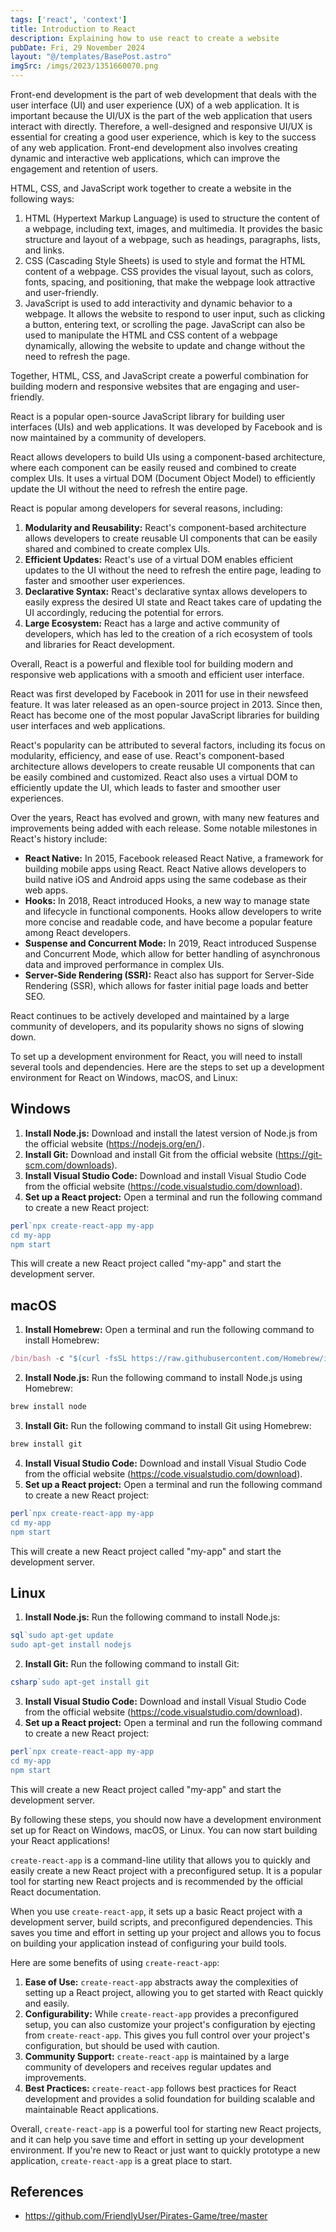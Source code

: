 ```yaml
---
tags: ['react', 'context']
title: Introduction to React
description: Explaining how to use react to create a website
pubDate: Fri, 29 November 2024
layout: "@/templates/BasePost.astro"
imgSrc: /imgs/2023/1351660070.png
---
```

Front-end development is the part of web development that deals with the user interface (UI) and user experience (UX) of a web application. It is important because the UI/UX is the part of the web application that users interact with directly. Therefore, a well-designed and responsive UI/UX is essential for creating a good user experience, which is key to the success of any web application. Front-end development also involves creating dynamic and interactive web applications, which can improve the engagement and retention of users.


HTML, CSS, and JavaScript work together to create a website in the following ways:

1. HTML (Hypertext Markup Language) is used to structure the content of a webpage, including text, images, and multimedia. It provides the basic structure and layout of a webpage, such as headings, paragraphs, lists, and links.
2. CSS (Cascading Style Sheets) is used to style and format the HTML content of a webpage. CSS provides the visual layout, such as colors, fonts, spacing, and positioning, that make the webpage look attractive and user-friendly.
3. JavaScript is used to add interactivity and dynamic behavior to a webpage. It allows the website to respond to user input, such as clicking a button, entering text, or scrolling the page. JavaScript can also be used to manipulate the HTML and CSS content of a webpage dynamically, allowing the website to update and change without the need to refresh the page.

Together, HTML, CSS, and JavaScript create a powerful combination for building modern and responsive websites that are engaging and user-friendly.


React is a popular open-source JavaScript library for building user interfaces (UIs) and web applications. It was developed by Facebook and is now maintained by a community of developers.

React allows developers to build UIs using a component-based architecture, where each component can be easily reused and combined to create complex UIs. It uses a virtual DOM (Document Object Model) to efficiently update the UI without the need to refresh the entire page.

React is popular among developers for several reasons, including:

1. **Modularity and Reusability:** React's component-based architecture allows developers to create reusable UI components that can be easily shared and combined to create complex UIs.
2. **Efficient Updates:** React's use of a virtual DOM enables efficient updates to the UI without the need to refresh the entire page, leading to faster and smoother user experiences.
3. **Declarative Syntax:** React's declarative syntax allows developers to easily express the desired UI state and React takes care of updating the UI accordingly, reducing the potential for errors.
4. **Large Ecosystem:** React has a large and active community of developers, which has led to the creation of a rich ecosystem of tools and libraries for React development.

Overall, React is a powerful and flexible tool for building modern and responsive web applications with a smooth and efficient user interface.


React was first developed by Facebook in 2011 for use in their newsfeed feature. It was later released as an open-source project in 2013. Since then, React has become one of the most popular JavaScript libraries for building user interfaces and web applications.

React's popularity can be attributed to several factors, including its focus on modularity, efficiency, and ease of use. React's component-based architecture allows developers to create reusable UI components that can be easily combined and customized. React also uses a virtual DOM to efficiently update the UI, which leads to faster and smoother user experiences.

Over the years, React has evolved and grown, with many new features and improvements being added with each release. Some notable milestones in React's history include:

* **React Native:** In 2015, Facebook released React Native, a framework for building mobile apps using React. React Native allows developers to build native iOS and Android apps using the same codebase as their web apps.
* **Hooks:** In 2018, React introduced Hooks, a new way to manage state and lifecycle in functional components. Hooks allow developers to write more concise and readable code, and have become a popular feature among React developers.
* **Suspense and Concurrent Mode:** In 2019, React introduced Suspense and Concurrent Mode, which allow for better handling of asynchronous data and improved performance in complex UIs.
* **Server-Side Rendering (SSR):** React also has support for Server-Side Rendering (SSR), which allows for faster initial page loads and better SEO.

React continues to be actively developed and maintained by a large community of developers, and its popularity shows no signs of slowing down.


To set up a development environment for React, you will need to install several tools and dependencies. Here are the steps to set up a development environment for React on Windows, macOS, and Linux:

Windows
-------

1. **Install Node.js:** Download and install the latest version of Node.js from the official website (<https://nodejs.org/en/>).
2. **Install Git:** Download and install Git from the official website (<https://git-scm.com/downloads>).
3. **Install Visual Studio Code:** Download and install Visual Studio Code from the official website (<https://code.visualstudio.com/download>).
4. **Set up a React project:** Open a terminal and run the following command to create a new React project:


```jsx
perl`npx create-react-app my-app
cd my-app
npm start
```
This will create a new React project called "my-app" and start the development server.

macOS
-----

1. **Install Homebrew:** Open a terminal and run the following command to install Homebrew:


```jsx
/bin/bash -c "$(curl -fsSL https://raw.githubusercontent.com/Homebrew/install/HEAD/install.sh)"
```
2. **Install Node.js:** Run the following command to install Node.js using Homebrew:


```jsx
brew install node
```
3. **Install Git:** Run the following command to install Git using Homebrew:


```jsx
brew install git
```
4. **Install Visual Studio Code:** Download and install Visual Studio Code from the official website (<https://code.visualstudio.com/download>).
5. **Set up a React project:** Open a terminal and run the following command to create a new React project:


```jsx
perl`npx create-react-app my-app
cd my-app
npm start
```
This will create a new React project called "my-app" and start the development server.

Linux
-----

1. **Install Node.js:** Run the following command to install Node.js:


```jsx
sql`sudo apt-get update
sudo apt-get install nodejs
```
2. **Install Git:** Run the following command to install Git:


```jsx
csharp`sudo apt-get install git
```
3. **Install Visual Studio Code:** Download and install Visual Studio Code from the official website (<https://code.visualstudio.com/download>).
4. **Set up a React project:** Open a terminal and run the following command to create a new React project:


```jsx
perl`npx create-react-app my-app
cd my-app
npm start
```
This will create a new React project called "my-app" and start the development server.

By following these steps, you should now have a development environment set up for React on Windows, macOS, or Linux. You can now start building your React applications!


`create-react-app` is a command-line utility that allows you to quickly and easily create a new React project with a preconfigured setup. It is a popular tool for starting new React projects and is recommended by the official React documentation.

When you use `create-react-app`, it sets up a basic React project with a development server, build scripts, and preconfigured dependencies. This saves you time and effort in setting up your project and allows you to focus on building your application instead of configuring your build tools.

Here are some benefits of using `create-react-app`:

1. **Ease of Use:** `create-react-app` abstracts away the complexities of setting up a React project, allowing you to get started with React quickly and easily.
2. **Configurability:** While `create-react-app` provides a preconfigured setup, you can also customize your project's configuration by ejecting from `create-react-app`. This gives you full control over your project's configuration, but should be used with caution.
3. **Community Support:** `create-react-app` is maintained by a large community of developers and receives regular updates and improvements.
4. **Best Practices:** `create-react-app` follows best practices for React development and provides a solid foundation for building scalable and maintainable React applications.

Overall, `create-react-app` is a powerful tool for starting new React projects, and it can help you save time and effort in setting up your development environment. If you're new to React or just want to quickly prototype a new application, `create-react-app` is a great place to start.



## References
- https://github.com/FriendlyUser/Pirates-Game/tree/master
